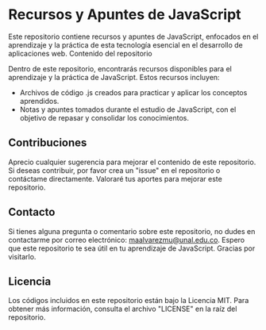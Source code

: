 # Recursos y Apuntes de JavaScript

Este repositorio contiene recursos y apuntes de JavaScript, enfocados en el aprendizaje y la práctica de esta tecnología esencial en el desarrollo de aplicaciones web.
Contenido del repositorio

Dentro de este repositorio, encontrarás recursos disponibles para el aprendizaje y la práctica de JavaScript. Estos recursos incluyen:

- Archivos de código .js creados para practicar y aplicar los conceptos aprendidos.
- Notas y apuntes tomados durante el estudio de JavaScript, con el objetivo de repasar y consolidar los conocimientos.

## Contribuciones

Aprecio cualquier sugerencia para mejorar el contenido de este repositorio. Si deseas contribuir, por favor crea un "issue" en el repositorio o contáctame directamente. Valoraré tus aportes para mejorar este repositorio.

## Contacto

Si tienes alguna pregunta o comentario sobre este repositorio, no dudes en contactarme por correo electrónico: maalvarezmu@unal.edu.co.
Espero que este repositorio te sea útil en tu aprendizaje de JavaScript. Gracias por visitarlo.

## Licencia

Los códigos incluidos en este repositorio están bajo la Licencia MIT. Para obtener más información, consulta el archivo "LICENSE" en la raíz del repositorio.
